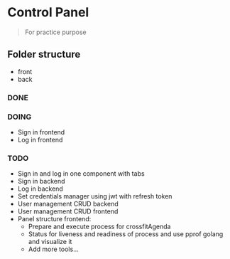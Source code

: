 # Control Panel

> For practice purpose

## Folder structure

- front
- back

### DONE

### DOING

- Sign in frontend
- Log in frontend


### TODO

- Sign in and log in one component with tabs
- Sign in backend
- Log in backend
- Set credentials manager using jwt with refresh token
- User management CRUD backend
- User management CRUD frontend
- Panel structure frontend:
  - Prepare and execute process for crossfitAgenda
  - Status for liveness and readiness of process and use pprof golang and visualize it
  - Add more tools...
